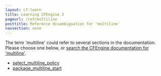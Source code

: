 ```yaml
---
layout: cf-learn
title: Learning CFEngine 3
pageurl: /ref/multiline
posttitle: Reference disambiguation for 'multiline'
navsection: none
---
```


The term 'multiline' could refer to several sections in the documentation. Please choose one below, or
[search the CFEngine documentation for 'multiline'](http://cfengine.com/docs/latest/search.html?q=multiline).

- [select_multiline_policy](http://cfengine.com/docs/latest/reference-promise-types-measurements.html#select_multiline_policy)
- [package_multiline_start](http://cfengine.com/docs/latest/reference-promise-types-packages.html#package_multiline_start)
